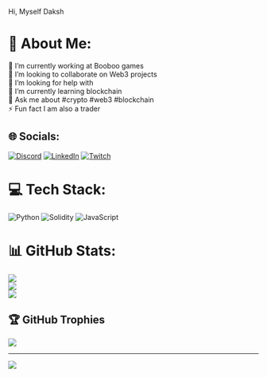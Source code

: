 Hi, Myself Daksh
# 💫 About Me:
🔭 I’m currently working at Booboo games<br>👯 I’m looking to collaborate on Web3 projects<br>🤝 I’m looking for help with <br>🌱 I’m currently learning blockchain<br>💬 Ask me about #crypto #web3 #blockchain<br>⚡ Fun fact I am also a trader


## 🌐 Socials:
[![Discord](https://img.shields.io/badge/Discord-%237289DA.svg?logo=discord&logoColor=white)](https://discord.gg/Daksh_Bd1#4623) [![LinkedIn](https://img.shields.io/badge/LinkedIn-%230077B5.svg?logo=linkedin&logoColor=white)](https://www.linkedin.com/in/daksh-k-818392193/) [![Twitch](https://img.shields.io/badge/Twitch-%239146FF.svg?logo=Twitch&logoColor=white)](https://twitch.tv/https://twitter.com/DakshKariya) 

# 💻 Tech Stack:
![Python](https://img.shields.io/badge/python-3670A0?style=for-the-badge&logo=python&logoColor=ffdd54) ![Solidity](https://img.shields.io/badge/Solidity-%23363636.svg?style=for-the-badge&logo=solidity&logoColor=white) ![JavaScript](https://img.shields.io/badge/javascript-%23323330.svg?style=for-the-badge&logo=javascript&logoColor=%23F7DF1E)
# 📊 GitHub Stats:
![](https://github-readme-stats.vercel.app/api?username=Dakshkariya&theme=dark&hide_border=false&include_all_commits=false&count_private=false)<br/>
![](https://github-readme-streak-stats.herokuapp.com/?user=Dakshkariya&theme=dark&hide_border=false)<br/>
![](https://github-readme-stats.vercel.app/api/top-langs/?username=Dakshkariya&theme=dark&hide_border=false&include_all_commits=false&count_private=false&layout=compact)

## 🏆 GitHub Trophies
![](https://github-profile-trophy.vercel.app/?username=Dakshkariya&theme=radical&no-frame=false&no-bg=true&margin-w=4)

---
[![](https://visitcount.itsvg.in/api?id=Dakshkariya&icon=0&color=0)](https://visitcount.itsvg.in)

<!-- Proudly created with GPRM ( https://gprm.itsvg.in ) -->
